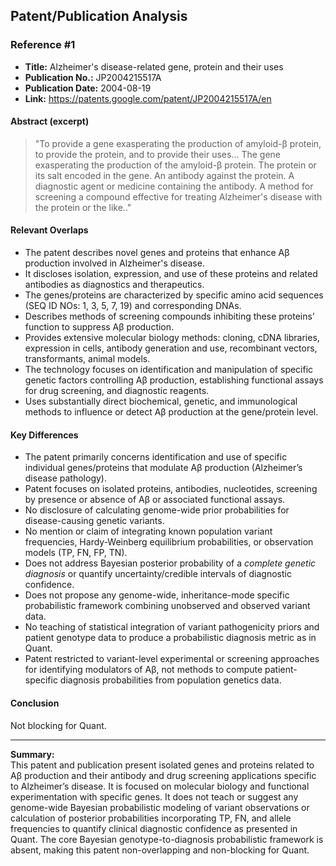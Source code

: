 ## Patent/Publication Analysis

### Reference #1

- **Title:** Alzheimer's disease-related gene, protein and their uses
- **Publication No.:** JP2004215517A
- **Publication Date:** 2004-08-19
- **Link:** https://patents.google.com/patent/JP2004215517A/en

#### Abstract (excerpt)

> "To provide a gene exasperating the production of amyloid-β protein, to provide the protein, and to provide their uses... The gene exasperating the production of the amyloid-β protein. The protein or its salt encoded in the gene. An antibody against the protein. A diagnostic agent or medicine containing the antibody. A method for screening a compound effective for treating Alzheimer's disease with the protein or the like.."

#### Relevant Overlaps

- The patent describes novel genes and proteins that enhance Aβ production involved in Alzheimer's disease.
- It discloses isolation, expression, and use of these proteins and related antibodies as diagnostics and therapeutics.
- The genes/proteins are characterized by specific amino acid sequences (SEQ ID NOs: 1, 3, 5, 7, 19) and corresponding DNAs.
- Describes methods of screening compounds inhibiting these proteins’ function to suppress Aβ production.
- Provides extensive molecular biology methods: cloning, cDNA libraries, expression in cells, antibody generation and use, recombinant vectors, transformants, animal models.
- The technology focuses on identification and manipulation of specific genetic factors controlling Aβ production, establishing functional assays for drug screening, and diagnostic reagents.
- Uses substantially direct biochemical, genetic, and immunological methods to influence or detect Aβ production at the gene/protein level.

#### Key Differences

- The patent primarily concerns identification and use of specific individual genes/proteins that modulate Aβ production (Alzheimer’s disease pathology).
- Patent focuses on isolated proteins, antibodies, nucleotides, screening by presence or absence of Aβ or associated functional assays.
- No disclosure of calculating genome-wide prior probabilities for disease-causing genetic variants.
- No mention or claim of integrating known population variant frequencies, Hardy-Weinberg equilibrium probabilities, or observation models (TP, FN, FP, TN).
- Does not address Bayesian posterior probability of a *complete genetic diagnosis* or quantify uncertainty/credible intervals of diagnostic confidence.
- Does not propose any genome-wide, inheritance-mode specific probabilistic framework combining unobserved and observed variant data.
- No teaching of statistical integration of variant pathogenicity priors and patient genotype data to produce a probabilistic diagnosis metric as in Quant.
- Patent restricted to variant-level experimental or screening approaches for identifying modulators of Aβ, not methods to compute patient-specific diagnosis probabilities from population genetics data.

#### Conclusion

Not blocking for Quant.

---

**Summary:**  
This patent and publication present isolated genes and proteins related to Aβ production and their antibody and drug screening applications specific to Alzheimer’s disease. It is focused on molecular biology and functional experimentation with specific genes. It does not teach or suggest any genome-wide Bayesian probabilistic modeling of variant observations or calculation of posterior probabilities incorporating TP, FN, and allele frequencies to quantify clinical diagnostic confidence as presented in Quant. The core Bayesian genotype-to-diagnosis probabilistic framework is absent, making this patent non-overlapping and non-blocking for Quant.
